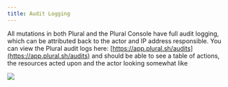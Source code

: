 ```yaml
---
title: Audit Logging
---
```


All mutations in both Plural and the Plural Console have full audit logging, which can be attributed back to the actor and IP address responsible.  You can view the Plural audit logs here: [https://app.plural.sh/audits](https://app.plural.sh/audits) and should be able to see a table of actions, the resources acted upon and the actor looking somewhat like&#x20;

![](<../../../.gitbook/assets/Screen Shot 2021-07-23 at 6.34.53 PM.png>)